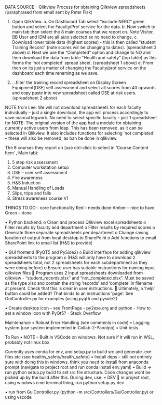 DATA SOURCE  - Qlikview 
Process for obtaining Qlikview spreadsheets (paraphrased from email sent by Peter Fisk)
1.	Open QlikView. 
a.	On Dashboard Tab select “exclude NERC” green button and select the Faculty/Prof service for the data. 
b.	Now switch to main tab then select the 8 main courses that we report on. Note  Visitor, BB User and IDM are all auto selected so no need to change. 
c.	Download lower table  data (highest scores) - this is then called “student Training Record” (note scores will be changing to dates). (spreadsheet 3 above)
d.	Next we use the “Completed” option and change to NO and then download the data from table “Health and safety” (top table) as this forms the ‘not completed’  spread sheet. (spreadsheet 1 above)
e.	From then on its just a matter of changing the Faculty/prof service on the dashboard each time renaming as we save. 

2.	…filter the training record spreadsheet on Display Screen Equipment(DSE) self assessment and select all scores from 40 upwards and copy paste into new spreadsheet called DSE at risk users. (spreadsheet 2 above)

NOTE from Lee: We will not download spreadsheets for each faculty individually – just a single download, the app will process accordingly to save manual legwork. No need to select specific faculty – just 1 spreadsheet for 
NOTE: The original version of the app had a module for obtaining currently active users from ldap. This has been removed, as it can be selected in Qlikview. It also includes functions for selecting ‘not completed’ – these will also be removed, as ban be done in qlikview. 

The 8 courses they report on (use ctrl-click to select in ‘Course Content Item’ , Main tab):
1.	5 step risk assessment
2.	Computer workstation setup
3.	DSE – user self assessment
4.	Fire awareness
5.	H&S Induction
6.	Manual Handling of Loads
7.	Slips, trips and falls
8.	Stress awareness course V1







THINGS TO DO - core functionality
Red – needs done
Amber – nice to have 
Green – done 

•	Python backend: 
o	Clean and process Qlikview excel spreadsheets
o	Filter results by faculty and department
o	Filter results by required scores
o	Generate three separate spreadsheets per department
o	Change saving location of output from local desktop to SharePoint
o	Add functions to email SharePoint link to email list (H&S to provide) 

•	GUI frontend (PyQT5 and PySide2)
o	Build interface for adding qlikview spreadsheets to the program
o	(H&S will only have to download 2 spreadsheets total, not 2 spreadsheets for each subdepartment as they were doing before) 
o	Ensure user has suitable instructions for naming input qlikview files 
	Program uses 2 input spreadsheets downloaded from qlikview - “student_records.xlsx” and “not_completed.xlsx”. Must be saved as file type xlsx and contain the string ‘records’ and ‘complete’ in filename at present. Check that this is clear in user instructions.
	Ultimately, a ‘help’ button could be added? That binds to an instructions ‘page’. See GuiController.py for examples (using pyqt5 and pyside2)

•	Create desktop icon  – see FrontPage - py2exe.org  and python - How to set a window icon with PyQt5? - Stack Overflow 

Maintenance 
•	Robust Error Handling (see comments in code)
•	Logging system (use system implemented in Collab-2-Panotpo)
•	Unit tests

To Run
•	NOTE – Built in VSCode on windows. Not sure if it will run in WSL, probably not linux box. 

Currently uses conda for env, and setup.py to build src and generate .exe files etc (see healthy_safety/health_safety)
•	Install deps – still not entirely sure with doing this in windows, think you need to install from anaconda prompt (navigate to project root and run conda install env.yaml)
•	Build -> run python setup.py build  to set src file structure. Code changes wont be picked up by the  build after this. During dev, use:
•	DEV  in project root, using windows cmd terminal thing, run python setup.py dev

•	run from GuiController.py (python -m src/Controllers/GuiController.py) or using vscode
